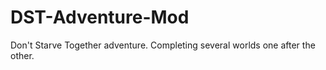 # DST-Adventure-Mod
Don't Starve Together adventure. Completing several worlds one after the other.
